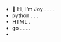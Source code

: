 - 👋 Hi, I’m Joy . . . .
- python . . .
- HTML .
- go . . . .
- 

<!---
8ijoy/8ijoy is a ✨ special ✨ repository because its `README.md` (this file) appears on your GitHub profile.
You can click the Preview link to take a look at your changes.
--->

